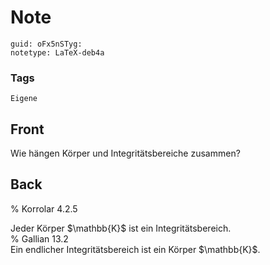 # Note
```
guid: oFx5nSTyg:
notetype: LaTeX-deb4a
```

### Tags
```
Eigene
```

## Front
Wie hängen Körper und Integritätsbereiche zusammen?

## Back
% Korrolar 4.2.5<div>
</div><div>Jeder Körper $\mathbb{K}$ ist ein Integritätsbereich.</div><div>
</div><div>% Gallian 13.2 </div><div>
</div><div>Ein endlicher Integritätsbereich ist ein Körper $\mathbb{K}$.</div>
